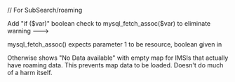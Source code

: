 // For SubSearch/roaming


Add "if ($var)" boolean check to mysql_fetch_assoc($var) to eliminate warning --->

mysql_fetch_assoc() expects parameter 1 to be resource, boolean given in <path>

Otherwise shows "No Data available" with empty map for IMSIs that actually have roaming data.
This prevents map data to be loaded. Doesn't do much of a harm itself.
